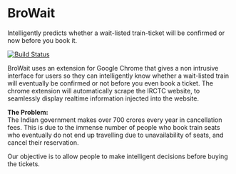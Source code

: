 # BroWait

Intelligently predicts whether a wait-listed train-ticket will be confirmed or now before you book it. 

[![Build Status](https://travis-ci.org/rohinrohin/BroWait.svg?branch=master)](https://travis-ci.org/rohinrohin/BroWait)

BroWait uses an extension for Google Chrome that gives a non intrusive
interface for users so they can intelligently know whether a
wait-listed train will eventually be confirmed or not before you even
book a ticket. The chrome extension will automatically scrape the
IRCTC website, to seamlessly display realtime information injected
into the website.

**The Problem:**  
The Indian government makes over 700 crores every year in cancellation
fees. This is due to the immense number of people who book train seats
who eventually do not end up travelling due to unavailability of
seats, and cancel their reservation.

Our objective is to allow people to make intelligent decisions before
buying the tickets.
